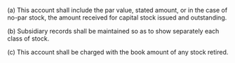 (a) This account shall include the par value, stated amount, or in the case of no-par stock, the amount received for capital stock issued and outstanding.

(b) Subsidiary records shall be maintained so as to show separately each class of stock.

(c) This account shall be charged with the book amount of any stock retired.

